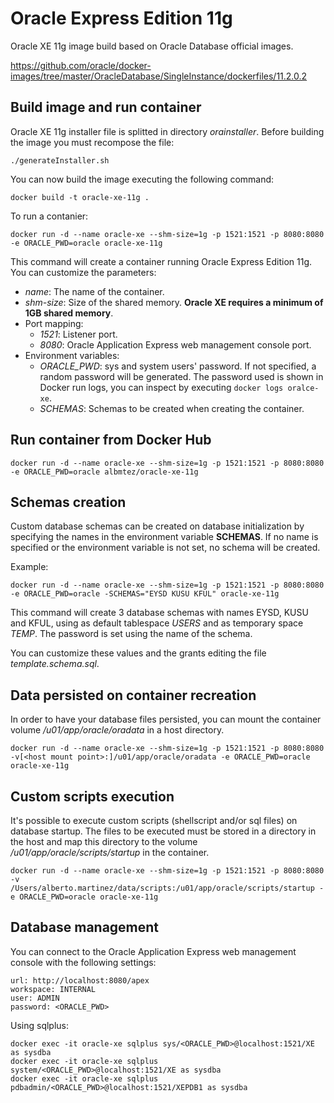 # Oracle Express Edition 11g

Oracle XE 11g image build based on Oracle Database official images.

https://github.com/oracle/docker-images/tree/master/OracleDatabase/SingleInstance/dockerfiles/11.2.0.2

## Build image and run container

Oracle XE 11g installer file is splitted in directory *orainstaller*. Before building the image you must recompose the file:

```
./generateInstaller.sh
```

You can now build the image executing the following command:

```
docker build -t oracle-xe-11g .
```

To run a contanier:

```
docker run -d --name oracle-xe --shm-size=1g -p 1521:1521 -p 8080:8080 -e ORACLE_PWD=oracle oracle-xe-11g
````

This command will create a container running Oracle Express Edition 11g. You can customize the parameters:
- *name*: The name of the container.
- *shm-size*: Size of the shared memory. **Oracle XE requires a minimum of 1GB shared memory**.
- Port mapping:
    - *1521*: Listener port.
    - *8080*: Oracle Application Express web management console port.
- Environment variables:
    - *ORACLE_PWD*: sys and system users' password. If not specified, a random password will be generated. The password used is shown in Docker run logs, you can inspect by executing `docker logs oralce-xe`.
    - *SCHEMAS*: Schemas to be created when creating the container.

## Run container from Docker Hub

```
docker run -d --name oracle-xe --shm-size=1g -p 1521:1521 -p 8080:8080 -e ORACLE_PWD=oracle albmtez/oracle-xe-11g
```

## Schemas creation

Custom database schemas can be created on database initialization by specifying the names in the environment variable **SCHEMAS**. If no name is specified or the environment variable is not set, no schema will be created.

Example:

```
docker run -d --name oracle-xe --shm-size=1g -p 1521:1521 -p 8080:8080 -e ORACLE_PWD=oracle -SCHEMAS="EYSD KUSU KFUL" oracle-xe-11g
```

This command will create 3 database schemas with names EYSD, KUSU and KFUL, using as default tablespace *USERS* and as temporary space *TEMP*. The password is set using the name of the schema.

You can customize these values and the grants editing the file *template.schema.sql*.

## Data persisted on container recreation

In order to have your database files persisted, you can mount the container volume */u01/app/oracle/oradata* in a host directory.

```
docker run -d --name oracle-xe --shm-size=1g -p 1521:1521 -p 8080:8080 -v[<host mount point>:]/u01/app/oracle/oradata -e ORACLE_PWD=oracle oracle-xe-11g
```

## Custom scripts execution

It's possible to execute custom scripts (shellscript and/or sql files) on database startup. The files to be executed must be stored in a directory in the host and map this directory to the volume */u01/app/oracle/scripts/startup* in the container.

```
docker run -d --name oracle-xe --shm-size=1g -p 1521:1521 -p 8080:8080 -v /Users/alberto.martinez/data/scripts:/u01/app/oracle/scripts/startup -e ORACLE_PWD=oracle oracle-xe-11g
```
## Database management

You can connect to the Oracle Application Express web management console with the following settings:

```
url: http://localhost:8080/apex
workspace: INTERNAL
user: ADMIN
password: <ORACLE_PWD>
```

Using sqlplus:

```
docker exec -it oracle-xe sqlplus sys/<ORACLE_PWD>@localhost:1521/XE as sysdba
docker exec -it oracle-xe sqlplus system/<ORACLE_PWD>@localhost:1521/XE as sysdba
docker exec -it oracle-xe sqlplus pdbadmin/<ORACLE_PWD>@localhost:1521/XEPDB1 as sysdba
```